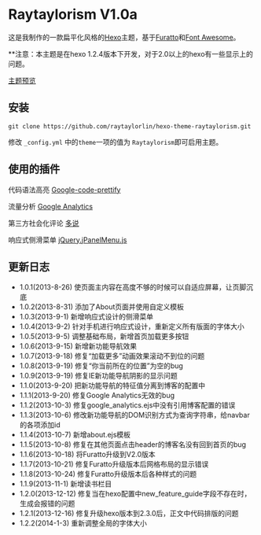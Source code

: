 # Raytaylorism V1.0a

这是我制作的一款扁平化风格的[Hexo]主题，基于[Furatto]和[Font Awesome]。

**注意：本主题是在hexo 1.2.4版本下开发，对于2.0以上的hexo有一些显示上的问题。

[主题预览]

## 安装

```
git clone https://github.com/raytaylorlin/hexo-theme-raytaylorism.git
```

修改 `_config.yml` 中的`theme`一项的值为 `Raytaylorism`即可启用主题。

## 使用的插件

代码语法高亮 [Google-code-prettify]

流量分析 [Google Analytics]

第三方社会化评论 [多说]

响应式侧滑菜单 [jQuery.jPanelMenu.js]

## 更新日志

* 1.0.1(2013-8-26) 使页面主内容在高度不够的时候可以自适应屏幕，让页脚沉底
* 1.0.2(2013-8-31) 添加了About页面并使用自定义模板
* 1.0.3(2013-9-1) 新增响应式设计的侧滑菜单
* 1.0.4(2013-9-2) 针对手机进行响应式设计，重新定义所有版面的字体大小
* 1.0.5(2013-9-5) 调整基础布局，新增首页加载更多按钮
* 1.0.6(2013-9-15) 新增新功能导航效果
* 1.0.7(2013-9-18) 修复“加载更多”动画效果滚动不到位的问题
* 1.0.8(2013-9-19) 修复“你当前所在的位置”为空的bug
* 1.0.9(2013-9-19) 修复IE新功能导航阴影的显示问题
* 1.1.0(2013-9-20) 把新功能导航的特征值分离到博客的配置中
* 1.1.1(2013-9-20) 修复Google Analytics无效的bug
* 1.1.2(2013-10-3) 修复google_analytics.ejs中没有引用博客配置的错误
* 1.1.3(2013-10-6) 修改新功能导航的DOM识别方式为查询字符串，给navbar的各项添加id
* 1.1.4(2013-10-7) 新增about.ejs模板
* 1.1.5(2013-10-8) 修复在其他页面点击header的博客名没有回到首页的bug
* 1.1.6(2013-10-18) 将Furatto升级到V2.0版本
* 1.1.7(2013-10-21) 修复Furatto升级版本后网格布局的显示错误
* 1.1.8(2013-10-24) 修复Furatto升级版本后各种样式的问题
* 1.1.9(2013-11-1) 新增读书栏目
* 1.2.0(2013-12-12) 修复当在hexo配置中new_feature_guide字段不存在时，生成会报错的问题
* 1.2.1(2013-12-16) 修复升级hexo版本到2.3.0后，正文中代码排版的问题
* 1.2.2(2014-1-3) 重新调整全局的字体大小

[Hexo]: http://zespia.tw/hexo/
[主题预览]: http://raytaylorlin.com/
[Google-code-prettify]: https://code.google.com/p/google-code-prettify/
[Google Analytics]: http://www.google.com/analytics/
[Furatto]: http://icalialabs.github.io/furatto/
[Font Awesome]: http://fortawesome.github.io/Font-Awesome/
[多说]: http://duoshuo.com/
[jQuery.jPanelMenu.js]: http://jpanelmenu.com/
